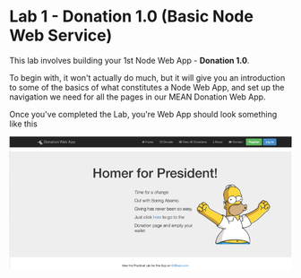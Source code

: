 # Lab 1 - Donation 1.0 (Basic Node Web Service)

This lab involves building your 1st Node Web App - **Donation 1.0**.

To begin with, it won't actually do much, but it will give you an introduction to some of the basics of what constitutes a Node Web App, and set up the navigation we need for all the pages in our MEAN Donation Web App.

Once you've completed the Lab, you're Web App should look something like this

![](../images/donationwebapp.jpg)